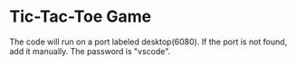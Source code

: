 # Tic-Tac-Toe Game
The code will run on a port labeled desktop(6080). If the port is not found, add it manually. The password is "vscode".
